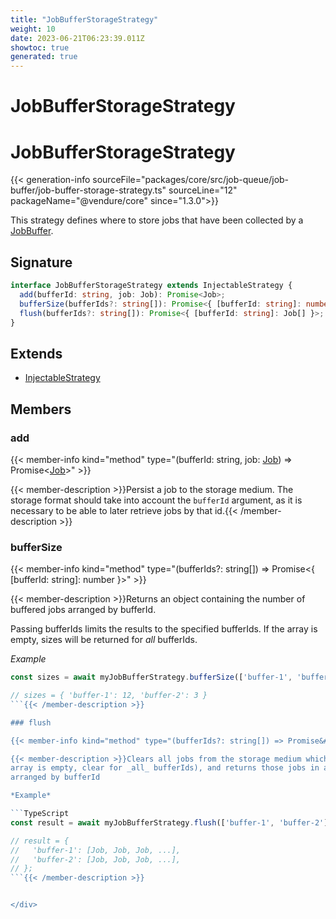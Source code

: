 ```yaml
---
title: "JobBufferStorageStrategy"
weight: 10
date: 2023-06-21T06:23:39.011Z
showtoc: true
generated: true
---
```

<!-- This file was generated from the Vendure source. Do not modify. Instead, re-run the "docs:build" script -->

# JobBufferStorageStrategy
<div class="symbol">


# JobBufferStorageStrategy

{{< generation-info sourceFile="packages/core/src/job-queue/job-buffer/job-buffer-storage-strategy.ts" sourceLine="12" packageName="@vendure/core" since="1.3.0">}}

This strategy defines where to store jobs that have been collected by a
<a href='/typescript-api/job-queue/job-buffer#jobbuffer'>JobBuffer</a>.

## Signature

```TypeScript
interface JobBufferStorageStrategy extends InjectableStrategy {
  add(bufferId: string, job: Job): Promise<Job>;
  bufferSize(bufferIds?: string[]): Promise<{ [bufferId: string]: number }>;
  flush(bufferIds?: string[]): Promise<{ [bufferId: string]: Job[] }>;
}
```
## Extends

 * <a href='/typescript-api/common/injectable-strategy#injectablestrategy'>InjectableStrategy</a>


## Members

### add

{{< member-info kind="method" type="(bufferId: string, job: <a href='/typescript-api/job-queue/job#job'>Job</a>) => Promise&#60;<a href='/typescript-api/job-queue/job#job'>Job</a>&#62;"  >}}

{{< member-description >}}Persist a job to the storage medium. The storage format should
take into account the `bufferId` argument, as it is necessary to be
able to later retrieve jobs by that id.{{< /member-description >}}

### bufferSize

{{< member-info kind="method" type="(bufferIds?: string[]) => Promise&#60;{ [bufferId: string]: number }&#62;"  >}}

{{< member-description >}}Returns an object containing the number of buffered jobs arranged by bufferId.

Passing bufferIds limits the results to the specified bufferIds.
If the array is empty, sizes will be returned for _all_ bufferIds.

*Example*

```TypeScript
const sizes = await myJobBufferStrategy.bufferSize(['buffer-1', 'buffer-2']);

// sizes = { 'buffer-1': 12, 'buffer-2': 3 }
```{{< /member-description >}}

### flush

{{< member-info kind="method" type="(bufferIds?: string[]) => Promise&#60;{ [bufferId: string]: <a href='/typescript-api/job-queue/job#job'>Job</a>[] }&#62;"  >}}

{{< member-description >}}Clears all jobs from the storage medium which match the specified bufferIds (if the
array is empty, clear for _all_ bufferIds), and returns those jobs in an object
arranged by bufferId

*Example*

```TypeScript
const result = await myJobBufferStrategy.flush(['buffer-1', 'buffer-2']);

// result = {
//   'buffer-1': [Job, Job, Job, ...],
//   'buffer-2': [Job, Job, Job, ...],
// };
```{{< /member-description >}}


</div>
